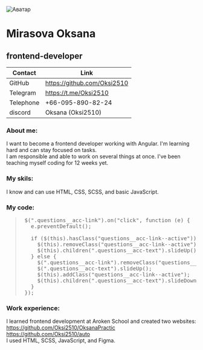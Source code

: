 ![Аватар](https://avatars.githubusercontent.com/u/211098419?s=400&u=e272998272a8b0d381898b352ca3a4600899262b&v=4)

# Mirasova Oksana
## frontend-developer

| Contact   | Link                          |
|-----------|-------------------------------|
| GitHub    | https://github.com/Oksi2510   |
| Telegram  | https://t.me/Oksi2510         |
| Telephone | +66-095-890-82-24             |
| discord | Oksana (Oksi2510)               |

### About me:
I want to become a frontend developer working with Angular. I'm learning hard and can stay focused on tasks.  
I am responsible and able to work on several things at once. I've been teaching myself coding for 12 weeks yet. 

### My skils:
I know and can use HTML, CSS, SCSS, and basic JavaScript.

### My code:
>  <pre lang="markdown"> $(".questions__acc-link").on("click", function (e) {
>    e.preventDefault();
>
>    if ($(this).hasClass("questions__acc-link--active")) {
>      $(this).removeClass("questions__acc-link--active");
>      $(this).children(".questions__acc-text").slideUp();
>    } else {
>      $(".questions__acc-link").removeClass("questions__acc-link--active");
>      $(".questions__acc-text").slideUp();
>      $(this).addClass("questions__acc-link--active");
>      $(this).children(".questions__acc-text").slideDown();
>    }
>  }); </pre>

### Work experience:
I learned frontend development at Aroken School and created two websites:  
https://github.com/Oksi2510/OksanaPractic  
https://github.com/Oksi2510/auto  
I used HTML, SCSS, JavaScript, and Figma.  
